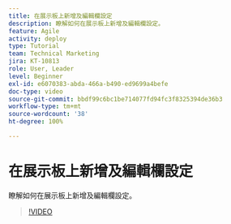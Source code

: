 ```yaml
---
title: 在展示板上新增及編輯欄設定
description: 瞭解如何在展示板上新增及編輯欄設定。
feature: Agile
activity: deploy
type: Tutorial
team: Technical Marketing
jira: KT-10813
role: User, Leader
level: Beginner
exl-id: e6070383-abda-466a-b490-ed9699a4befe
doc-type: video
source-git-commit: bbdf99c6bc1be714077fd94fc3f8325394de36b3
workflow-type: tm+mt
source-wordcount: '38'
ht-degree: 100%

---
```


# 在展示板上新增及編輯欄設定

瞭解如何在展示板上新增及編輯欄設定。

>[!VIDEO](https://video.tv.adobe.com/v/3422928/?quality=12&learn=on&enablevpops=1&captions=chi_hant)
